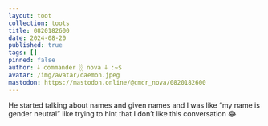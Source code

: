 ```yaml
---
layout: toot
collection: toots
title: 0820182600
date: 2024-08-20
published: true
tags: []
pinned: false
author: ⸸ commander ░ nova ⸸ :~$
avatar: /img/avatar/daemon.jpeg
mastodon: https://mastodon.online/@cmdr_nova/0820182600
---
```


He started talking about names and given names and I was like “my name is gender neutral” like trying to hint that I don’t like this conversation 😂
